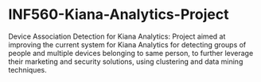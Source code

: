 # INF560-Kiana-Analytics-Project
Device Association Detection for Kiana Analytics: Project aimed at improving the current system for Kiana Analytics for detecting groups of people and multiple devices belonging to same person, to further leverage their marketing and security solutions, using clustering and data mining techniques.
